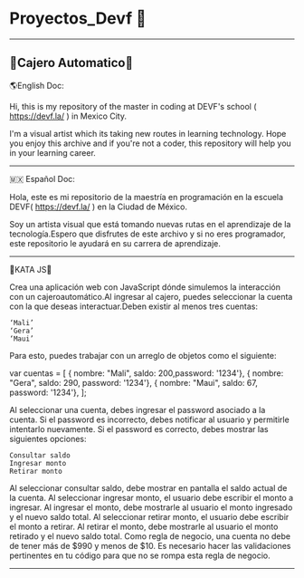 # Proyectos_Devf 🚧
----------------------------------------------------------------------------
🏧Cajero Automatico🏧
----------------------------------------------------------------------------

🌎English Doc:

Hi, this is my repository of the master in coding at DEVF's school
( https://devf.la/ ) in Mexico City.

I'm a visual artist which its taking new routes in learning technology. 
Hope you enjoy this archive and if you're not a coder, this repository 
will help you in your learning career.

----------------------------------------------------------------------------

🇲🇽 Español Doc:

Hola, este es mi repositorio de la maestría en programación en la escuela 
DEVF( https://devf.la/ ) en la Ciudad de México.

Soy un artista visual que está tomando nuevas rutas en el aprendizaje de 
la tecnología.Espero que disfrutes de este archivo y si no eres programador, 
este repositorio le ayudará en su carrera de aprendizaje.

----------------------------------------------------------------------------

🥋KATA JS🥋

Crea una aplicación web con JavaScript dónde simulemos la interacción
con un cajeroautomático.Al ingresar al cajero, puedes seleccionar la cuenta
con la que deseas interactuar.Deben existir al menos tres cuentas:
  
    ‘Mali’
    ‘Gera’
    ‘Maui’

Para esto, puedes trabajar con un arreglo de objetos como el siguiente:


var cuentas = [
{
  nombre: "Mali", saldo: 200,password: '1234'},
{
  nombre: "Gera", saldo: 290, password: '1234'},
{
  nombre: "Maui", saldo: 67, password: '1234'},
];


Al seleccionar una cuenta, debes ingresar el password asociado a la cuenta. 
Si el password es incorrecto, debes notificar al usuario y permitirle intentarlo nuevamente.
Si el password es correcto, debes mostrar las siguientes opciones:

    Consultar saldo
    Ingresar monto
    Retirar monto

Al seleccionar consultar saldo, debe mostrar en pantalla el saldo actual de la cuenta.
Al seleccionar ingresar monto, el usuario debe escribir el monto a ingresar.
Al ingresar el monto, debe mostrarle al usuario el monto ingresado y el nuevo saldo total.
Al seleccionar retirar monto, el usuario debe escribir el monto a retirar. Al retirar el monto, 
debe mostrarle al usuario el monto retirado y el nuevo saldo total.
Como regla de negocio, una cuenta no debe de tener más de $990 y menos de $10.
Es necesario hacer las validaciones pertinentes en tu código para que no se rompa esta regla de negocio.

----------------------------------------------------------------------------
